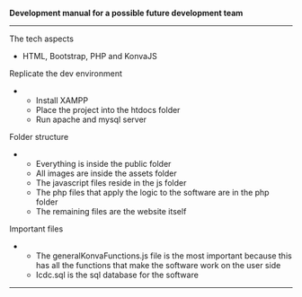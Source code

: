 **Development manual for a possible future development team**

** **

The tech aspects

- HTML, Bootstrap, PHP and KonvaJS

Replicate the dev environment

-
  - Install XAMPP
  - Place the project into the htdocs folder
  - Run apache and mysql server

Folder structure

-
  - Everything is inside the public folder
  - All images are inside the assets folder
  - The javascript files reside in the js folder
  - The php files that apply the logic to the software are in the php folder
  - The remaining files are the website itself

Important files

-
  - The generalKonvaFunctions.js file is the most important because this has all the functions that make the software work on the user side
  - Icdc.sql is the sql database for the software

** **
